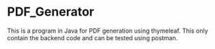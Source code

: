 # PDF_Generator
This is a program in Java for PDF generation using thymeleaf.
This only contain the backend code and can be tested using postman.
